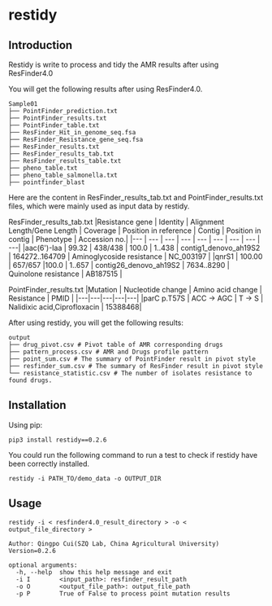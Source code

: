 restidy
===

## Introduction

Restidy is write to process and tidy the AMR results after using ResFinder4.0

You will get the following results after using ResFinder4.0.
```
Sample01
├── PointFinder_prediction.txt
├── PointFinder_results.txt
├── PointFinder_table.txt
├── ResFinder_Hit_in_genome_seq.fsa
├── ResFinder_Resistance_gene_seq.fsa
├── ResFinder_results.txt
├── ResFinder_results_tab.txt
├── ResFinder_results_table.txt
├── pheno_table.txt
├── pheno_table_salmonella.txt
├── pointfinder_blast
```

Here are the content in ResFinder_results_tab.txt and PointFinder_results.txt files, which were mainly used as input data by restidy.

ResFinder_results_tab.txt
|Resistance gene | Identity | Alignment Length/Gene Length | Coverage | Position in reference | Contig | Position in contig | Phenotype | Accession no.|
|--- | --- | --- | --- | --- | --- | --- | --- | ---|
|aac(6')-Iaa  |   99.32  | 438/438 | 100.0 | 1..438 | contig1_denovo_ah19S2 | 164272..164709 | Aminoglycoside resistance | NC_003197 |
|qnrS1   | 100.00  | 657/657 |100.0 |  1..657 | contig26_denovo_ah19S2 | 7634..8290 | Quinolone resistance | AB187515 |


PointFinder_results.txt
|Mutation | Nucleotide change | Amino acid change | Resistance | PMID |
|---|---|---|---|---|
|parC p.T57S | ACC -> AGC | T -> S | Nalidixic acid,Ciprofloxacin | 15388468|


After using restidy, you will get the following results:
```
output
├── drug_pivot.csv # Pivot table of AMR corresponding drugs
├── pattern_process.csv # AMR and Drugs profile pattern
├── point_sum.csv # The summary of PointFinder result in pivot style
├── resfinder_sum.csv # The summary of ResFinder result in pivot style
└── resistance_statistic.csv # The number of isolates resistance to found drugs.
```

## Installation
Using pip:
```
pip3 install restidy==0.2.6
```

You could run the following command to run a test to check if restidy have been correctly installed.
```
restidy -i PATH_TO/demo_data -o OUTPUT_DIR
```


## Usage
```
restidy -i < resfinder4.0_result_directory > -o < output_file_directory >

Author: Qingpo Cui(SZQ Lab, China Agricultural University)
Version=0.2.6

optional arguments:
  -h, --help  show this help message and exit
  -i I        <input_path>: resfinder_result_path
  -o O        <output_file_path>: output_file_path
  -p P        True of False to process point mutation results
```
